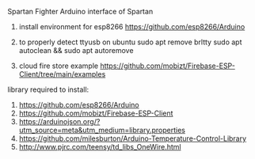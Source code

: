 Spartan Fighter
Arduino interface of Spartan

1. install environment for esp8266
https://github.com/esp8266/Arduino

2. to properly detect ttyusb on ubuntu
sudo apt remove brltty
sudo apt autoclean && sudo apt autoremove

3. cloud fire store example
https://github.com/mobizt/Firebase-ESP-Client/tree/main/examples


library required to install:
1. https://github.com/esp8266/Arduino
2. https://github.com/mobizt/Firebase-ESP-Client
3. https://arduinojson.org/?utm_source=meta&utm_medium=library.properties
4. https://github.com/milesburton/Arduino-Temperature-Control-Library
5. http://www.pjrc.com/teensy/td_libs_OneWire.html
